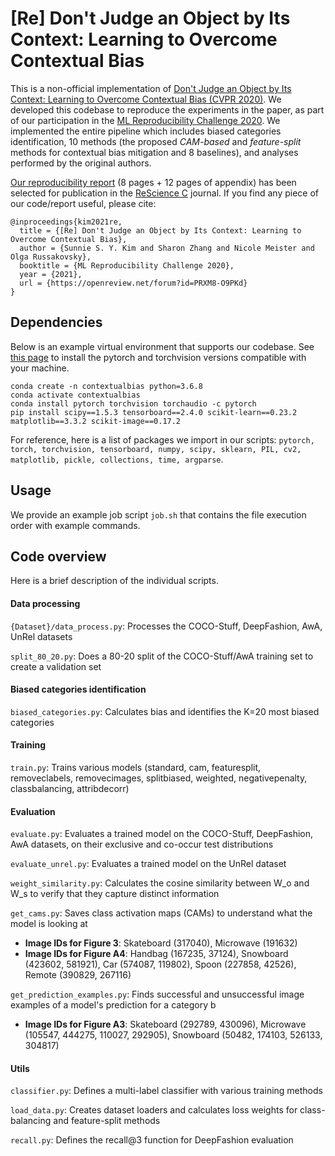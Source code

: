 # [Re] Don't Judge an Object by Its Context: Learning to Overcome Contextual Bias

This is a non-official implementation of [Don't Judge an Object by Its Context: Learning to Overcome Contextual Bias (CVPR 2020)](https://arxiv.org/abs/2001.03152). 
We developed this codebase to reproduce the experiments in the paper, as part of our participation in the [ML Reproducibility Challenge 2020](https://paperswithcode.com/rc2020). We implemented the entire pipeline which includes biased categories identification, 10 methods (the proposed *CAM-based* and *feature-split* methods for contextual bias mitigation and 8 baselines), and analyses performed by the original authors. 

[Our reproducibility report](https://openreview.net/forum?id=PRXM8-O9PKd) (8 pages + 12 pages of appendix) has been selected for publication in the [ReScience C](http://rescience.github.io/) journal. If you find any piece of our code/report useful, please cite:

```
@inproceedings{kim2021re,
  title = {[Re] Don't Judge an Object by Its Context: Learning to Overcome Contextual Bias},
  author = {Sunnie S. Y. Kim and Sharon Zhang and Nicole Meister and Olga Russakovsky},
  booktitle = {ML Reproducibility Challenge 2020},
  year = {2021},
  url = {https://openreview.net/forum?id=PRXM8-O9PKd}
}
```

## Dependencies

Below is an example virtual environment that supports our codebase. See [this page](https://pytorch.org/get-started/locally/) to install the pytorch and torchvision versions compatible with your machine.

```
conda create -n contextualbias python=3.6.8  
conda activate contextualbias  
conda install pytorch torchvision torchaudio -c pytorch  
pip install scipy==1.5.3 tensorboard==2.4.0 scikit-learn==0.23.2 matplotlib==3.3.2 scikit-image==0.17.2
```

For reference, here is a list of packages we import in our scripts: ```pytorch, torch, torchvision, tensorboard, numpy, scipy, sklearn, PIL, cv2, matplotlib, pickle, collections, time, argparse```.

## Usage

We provide an example job script ```job.sh``` that contains the file execution order with example commands.

## Code overview

Here is a brief description of the individual scripts.

#### Data processing
```{Dataset}/data_process.py```: Processes the COCO-Stuff, DeepFashion, AwA, UnRel datasets

```split_80_20.py```: Does a 80-20 split of the COCO-Stuff/AwA training set to create a validation set

#### Biased categories identification
```biased_categories.py```: Calculates bias and identifies the K=20 most biased categories

#### Training
```train.py```: Trains various models (standard, cam, featuresplit, removeclabels, removecimages, splitbiased, weighted, negativepenalty, classbalancing, attribdecorr)

#### Evaluation
```evaluate.py```: Evaluates a trained model on the COCO-Stuff, DeepFashion, AwA datasets, on their exclusive and co-occur test distributions

```evaluate_unrel.py```: Evaluates a trained model on the UnRel dataset

```weight_similarity.py```: Calculates the cosine similarity between W_o and W_s to verify that they capture distinct information

```get_cams.py```: Saves class activation maps (CAMs) to understand what the model is looking at
- **Image IDs for Figure 3**: Skateboard (317040), Microwave (191632)
- **Image IDs for Figure A4**: Handbag (167235, 37124), Snowboard (423602, 581921), Car (574087, 119802), Spoon (227858, 42526), Remote (390829, 267116)

```get_prediction_examples.py```: Finds successful and unsuccessful image examples of a model's prediction for a category b
- **Image IDs for Figure A3**: Skateboard (292789, 430096), Microwave (105547, 444275, 110027, 292905), Snowboard (50482, 174103, 526133, 304817)

#### Utils
```classifier.py```: Defines a multi-label classifier with various training methods

```load_data.py```: Creates dataset loaders and calculates loss weights for class-balancing and feature-split methods

```recall.py```: Defines the recall@3 function for DeepFashion evaluation
